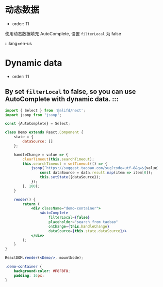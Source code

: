 # 动态数据

- order: 11

使用动态数据填充 AutoComplete, 设置 `filterLocal` 为 false

:::lang=en-us
# Dynamic data

- order: 11

By set `filterLocal` to false, so you can use AutoComplete with dynamic data.
:::
---

````jsx
import { Select } from '@alifd/next';
import jsonp from 'jsonp';

const {AutoComplete} = Select;

class Demo extends React.Component {
    state = {
        dataSource: []
    };

    handleChange = value => {
        clearTimeout(this.searchTimeout);
        this.searchTimeout = setTimeout(() => {
            jsonp(`https://suggest.taobao.com/sug?code=utf-8&q=${value}`, (err, data) => {
                const dataSource = data.result.map(item => item[0]);
                this.setState({dataSource});
            });
        }, 100);
    }

    render() {
        return (
            <div className="demo-container">
                <AutoComplete
                    filterLocal={false}
                    placeholder="search from taobao"
                    onChange={this.handleChange}
                    dataSource={this.state.dataSource}/>
            </div>
        );
    }
}

ReactDOM.render(<Demo/>, mountNode);
````

````css
.demo-container {
    background-color: #F8F8F8;
    padding: 16px;
}
````
